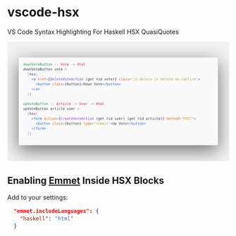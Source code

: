# vscode-hsx

VS Code Syntax Highlighting For Haskell HSX QuasiQuotes

![Demo](./code-demo.png)

## Enabling [Emmet](https://emmet.io/) Inside HSX Blocks

Add to your settings:

```json
  "emmet.includeLanguages": {
    "haskell": "html"
  }
```
